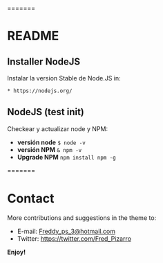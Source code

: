 =======
# README
## Installer NodeJS

Instalar la version Stable de Node.JS in:

```
* https://nodejs.org/
```

## NodeJS (test init)

Checkear y actualizar node y NPM:
* **versión node** `$ node -v`
* **versión NPM** `& npm -v`
* **Upgrade NPM** `npm install npm -g`


=======
# Contact
More contributions and suggestions in the theme to:

* E-mail:  Freddy_ps_3@hotmail.com
* Twitter: https://twitter.com/Fred_Pizarro


**Enjoy!**